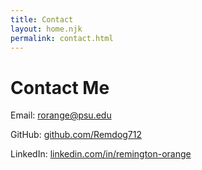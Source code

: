 ```yaml
---
title: Contact
layout: home.njk
permalink: contact.html
---
```


# Contact Me

<div class="contact-info">
  <p>Email: <a href="mailto:rorange@psu.edu">rorange@psu.edu</a></p>
  <p>GitHub: <a href="https://github.com/Remdog712" target="_blank">github.com/Remdog712</a></p>
  <p>LinkedIn: <a href="https://www.linkedin.com/in/remington-orange" target="_blank">linkedin.com/in/remington-orange</a></p>
</div>

